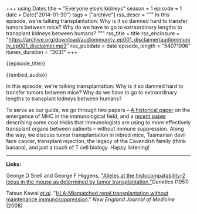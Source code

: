 +++
using Dates
title = "Everyone else’s kidneys"
season = 1
episode = 1
date = Date("2014-01-30")
tags = ["archive"]
rss_descr = """
In this episode, we're talking transplantation: Why is it so damned hard to transfer tumors between mice? Why do we have to go to extraordinary lengths to transplant kidneys between humans?
"""
rss_title = title
rss_enclosure = "https://archive.org/download/audiommunity_ep001_disclaimer/audiommunity_ep001_disclaimer.mp3"
rss_pubdate = date
episode_length = "54071996"
itunes_duration = "3031"
+++

{{episode_title}}

{{embed_audio}}


In this episode, we're talking transplantation: Why is it so damned hard to transfer tumors between mice? Why do we have to go to extraordinary lengths to transplant kidneys between humans?

To serve as our guide, we go through two papers – [A historical paper](http://www.genetics.org/content/36/3/306.full.pdf+html) on the emergence of MHC in the immunological field, and a [recent paper](http://www.nejm.org/doi/full/10.1056/NEJMoa071074) describing some cool tricks that immunologists are using to more effectively transplant organs between patients – without immune suppression. Along the way, we discuss tumor transplantation in inbred mice, Tasmanian devil face cancer, transplant rejection, the legacy of the Cavendish family (think banana), and just a touch of T cell biology. Happy listening!

------------

**Links:**

George D Snell and George F Higgens, ["Alleles at the histocompatability-2 locus in the mouse as determined by tumor transplantation."](http://www.genetics.org/content/36/3/306.full.pdf+html)*Genetics* (1951)

Tatsuo Kawai [*et.al*](http://et.al)*.* "[HLA-Mismatched renal transplantation without maintenance immunosuppression](http://www.nejm.org/doi/full/10.1056/NEJMoa071074)." *New England Journal of Medicine* (2008)
